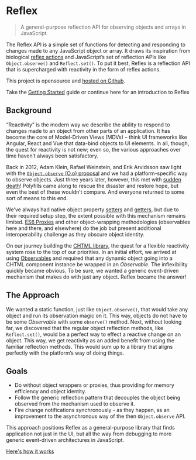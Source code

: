 # Reflex
> A general-purpose reflection API for observing objects and arrays in JavaScript.

The Reflex API is a simple set of functions for detecting and responding to changes made to any JavaScript object or array. It draws its inspiration from biological [reflex actions](https://en.wikipedia.org/wiki/Reflex) and JavaScript’s set of reflection APIs like `Object.observe()` and `Reflect.set()`. To put it best, Reflex is a reflection API that is supercharged with reactivity in the form of reflex actions.

This project is opensource and [hosted on Github](https://github.com/web-native/reflex).

Take the [Getting Started](guide.md) guide or continue here for an introduction to Reflex

## Background
“Reactivity” is the modern way we describe the ability to respond to changes made to an object from other parts of an application. It has become the core of Model-Driven Views \(MDVs\) – think UI frameworks like Angular, React and Vue that data-bind objects to UI elements. In all, though, the quest for reactivity is not new; even so, the various approaches over time haven’t always been satisfactory.

Back in 2012, Adam Klein, Rafael Weinstein, and Erik Arvidsson saw light with the [`Object.observe` \(O.o\) proposal](https://arv.github.io/ecmascript-object-observe) and we had a platform-specific way to observe objects. Just three years later, however, this met with [sudden death](https://esdiscuss.org/topic/an-update-on-object-observe)! Polyfills came along to rescue the disaster and restore hope, but even the best of these wouldn’t compare. And everyone returned to some sort of means to this end.

We’ve always had native object property [setters](https://developer.mozilla.org/en-US/docs/Web/JavaScript/Reference/Functions/set) and [getters](https://developer.mozilla.org/en-US/docs/Web/JavaScript/Reference/Functions/get), but due to their required setup step, the extent possible with this mechanism remains limited. [ES6 Proxies](https://developer.mozilla.org/en-US/docs/Web/JavaScript/Reference/Global_Objects/Proxy) and other object-wrapping methodologies \(observables here and there, and elsewhere\) do the job but present additional interoperability challenge as they obscure object identity.

On our journey building the [CHTML library](https://github.com/web-native/chtml), the quest for a flexible reactivity system rose to the top of our priorities. In an initial effort, we arrived at using [Observables](https://github.com/web-native/observable) and required that any dynamic object going into a CHTML component instance be wrapped in an _Observable_. The inflexibility quickly became obvious. To be sure, we wanted a generic event-driven mechanism that makes do with just any object. Reflex became the answer!

## The Approach
We wanted a static function, just like `Object.observe()`, that would take any object and run its observation magic on it. This way, objects do not have to be some _Observable_ with some `observe()` method. Next, without looking far, we discovered that the regular object reflection methods, like `Reflect.set()`, would be a perfect way to effect a reactive change on an object. This way, we get reactivity as an added benefit from using the familiar reflection methods. This would sum up to a library that aligns perfectly with the platform’s way of doing things.

## Goals
* Do without object wrappers or proxies, thus providing for memory efficiency and object identity.
* Follow the generic reflection pattern that decouples the object being observed from the mechanism used to observe it.
* Fire change notifications synchronously - as they happen, as an improvement to the asynchronous way of the then `Object.observe` API.

This approach positions Reflex as a general-purpose library that finds application not just in the UI, but all the way from debugging to more generic event-driven architectures in JavaScript.

[Here's how it works](guide.md)

